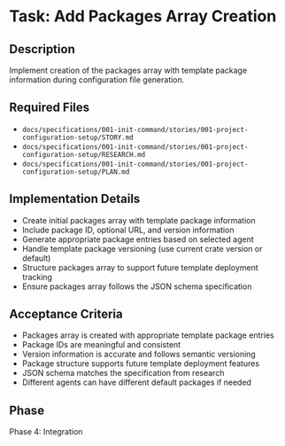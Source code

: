 # Task: Add Packages Array Creation

## Description
Implement creation of the packages array with template package information during configuration file generation.

## Required Files
- `docs/specifications/001-init-command/stories/001-project-configuration-setup/STORY.md`
- `docs/specifications/001-init-command/stories/001-project-configuration-setup/RESEARCH.md`
- `docs/specifications/001-init-command/stories/001-project-configuration-setup/PLAN.md`

## Implementation Details
- Create initial packages array with template package information
- Include package ID, optional URL, and version information
- Generate appropriate package entries based on selected agent
- Handle template package versioning (use current crate version or default)
- Structure packages array to support future template deployment tracking
- Ensure packages array follows the JSON schema specification

## Acceptance Criteria
- Packages array is created with appropriate template package entries
- Package IDs are meaningful and consistent
- Version information is accurate and follows semantic versioning
- Package structure supports future template deployment features
- JSON schema matches the specification from research
- Different agents can have different default packages if needed

## Phase
Phase 4: Integration